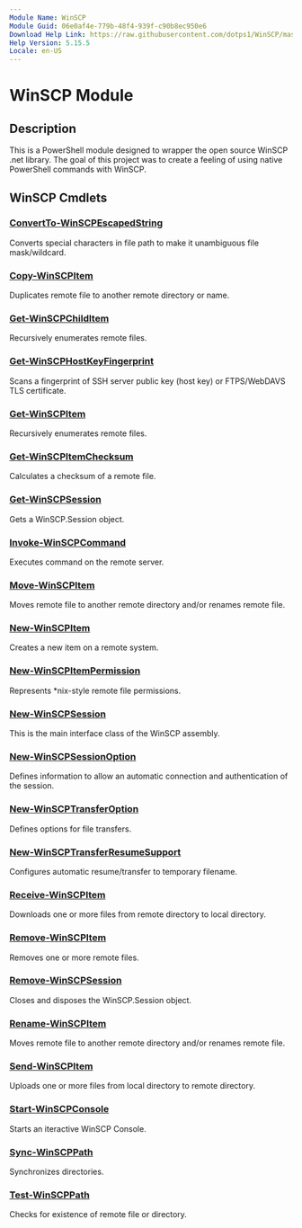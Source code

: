 ```yaml
---
Module Name: WinSCP
Module Guid: 06e0af4e-779b-48f4-939f-c90b8ec950e6
Download Help Link: https://raw.githubusercontent.com/dotps1/WinSCP/master/
Help Version: 5.15.5
Locale: en-US
---
```


# WinSCP Module
## Description
This is a PowerShell module designed to wrapper the open source WinSCP .net library.
The goal of this project was to create a feeling of using native PowerShell commands with WinSCP.

## WinSCP Cmdlets
### [ConvertTo-WinSCPEscapedString](ConvertTo-WinSCPEscapedString.md)
Converts special characters in file path to make it unambiguous file mask/wildcard.

### [Copy-WinSCPItem](Copy-WinSCPItem.md)
Duplicates remote file to another remote directory or name.

### [Get-WinSCPChildItem](Get-WinSCPChildItem.md)
Recursively enumerates remote files.

### [Get-WinSCPHostKeyFingerprint](Get-WinSCPHostKeyFingerprint.md)
Scans a fingerprint of SSH server public key (host key) or FTPS/WebDAVS TLS certificate.

### [Get-WinSCPItem](Get-WinSCPItem.md)
Recursively enumerates remote files.

### [Get-WinSCPItemChecksum](Get-WinSCPItemChecksum.md)
Calculates a checksum of a remote file.

### [Get-WinSCPSession](Get-WinSCPSession.md)
Gets a WinSCP.Session object.

### [Invoke-WinSCPCommand](Invoke-WinSCPCommand.md)
Executes command on the remote server.

### [Move-WinSCPItem](Move-WinSCPItem.md)
Moves remote file to another remote directory and/or renames remote file.

### [New-WinSCPItem](New-WinSCPItem.md)
Creates a new item on a remote system.

### [New-WinSCPItemPermission](New-WinSCPItemPermission.md)
Represents *nix-style remote file permissions.

### [New-WinSCPSession](New-WinSCPSession.md)
This is the main interface class of the WinSCP assembly.

### [New-WinSCPSessionOption](New-WinSCPSessionOption.md)
Defines information to allow an automatic connection and authentication of the session.

### [New-WinSCPTransferOption](New-WinSCPTransferOption.md)
Defines options for file transfers.

### [New-WinSCPTransferResumeSupport](New-WinSCPTransferResumeSupport.md)
Configures automatic resume/transfer to temporary filename.

### [Receive-WinSCPItem](Receive-WinSCPItem.md)
Downloads one or more files from remote directory to local directory.

### [Remove-WinSCPItem](Remove-WinSCPItem.md)
Removes one or more remote files.

### [Remove-WinSCPSession](Remove-WinSCPSession.md)
Closes and disposes the WinSCP.Session object.

### [Rename-WinSCPItem](Rename-WinSCPItem.md)
Moves remote file to another remote directory and/or renames remote file.

### [Send-WinSCPItem](Send-WinSCPItem.md)
Uploads one or more files from local directory to remote directory.

### [Start-WinSCPConsole](Start-WinSCPConsole.md)
Starts an iteractive WinSCP Console.

### [Sync-WinSCPPath](Sync-WinSCPPath.md)
Synchronizes directories.

### [Test-WinSCPPath](Test-WinSCPPath.md)
Checks for existence of remote file or directory.

